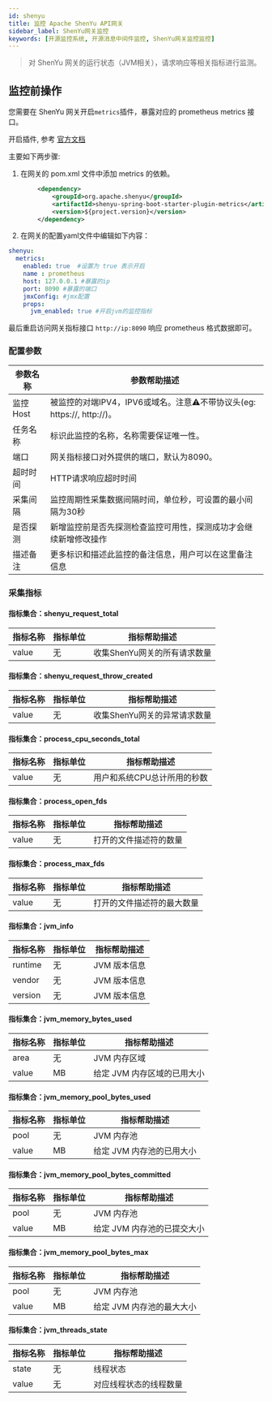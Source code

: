 ```yaml
---
id: shenyu  
title: 监控 Apache ShenYu API网关      
sidebar_label: ShenYu网关监控    
keywords: [开源监控系统, 开源消息中间件监控, ShenYu网关监控监控]
---
```


> 对 ShenYu 网关的运行状态（JVM相关），请求响应等相关指标进行监测。         

## 监控前操作  

您需要在 ShenYu 网关开启`metrics`插件，暴露对应的 prometheus metrics 接口。  

开启插件, 参考 [官方文档](https://shenyu.apache.org/zh/docs/plugin-center/observability/metrics-plugin)  

主要如下两步骤: 

1. 在网关的 pom.xml 文件中添加 metrics 的依赖。

```xml
        <dependency>
            <groupId>org.apache.shenyu</groupId>
            <artifactId>shenyu-spring-boot-starter-plugin-metrics</artifactId>
            <version>${project.version}</version>
        </dependency>
```

2. 在网关的配置yaml文件中编辑如下内容：

```yaml
shenyu:
  metrics:
    enabled: true  #设置为 true 表示开启
    name : prometheus 
    host: 127.0.0.1 #暴露的ip
    port: 8090 #暴露的端口
    jmxConfig: #jmx配置
    props:
      jvm_enabled: true #开启jvm的监控指标
```

最后重启访问网关指标接口 `http://ip:8090` 响应 prometheus 格式数据即可。   

### 配置参数   

| 参数名称   | 参数帮助描述                                               |
|--------|------------------------------------------------------|
| 监控Host | 被监控的对端IPV4，IPV6或域名。注意⚠️不带协议头(eg: https://, http://)。 |
| 任务名称   | 标识此监控的名称，名称需要保证唯一性。                                  |
| 端口     | 网关指标接口对外提供的端口，默认为8090。                               |
| 超时时间   | HTTP请求响应超时时间                                         |
| 采集间隔   | 监控周期性采集数据间隔时间，单位秒，可设置的最小间隔为30秒                       |
| 是否探测   | 新增监控前是否先探测检查监控可用性，探测成功才会继续新增修改操作                     |
| 描述备注   | 更多标识和描述此监控的备注信息，用户可以在这里备注信息                          |

### 采集指标   

#### 指标集合：shenyu_request_total  

| 指标名称      | 指标单位 | 指标帮助描述            |
| ----------- |------|-------------------|
| value   | 无    | 收集ShenYu网关的所有请求数量 |

#### 指标集合：shenyu_request_throw_created

| 指标名称      | 指标单位 | 指标帮助描述             |
| ----------- |------|--------------------|
| value   | 无    | 收集ShenYu网关的异常请求数量  |

#### 指标集合：process_cpu_seconds_total

| 指标名称      | 指标单位 | 指标帮助描述           |
| ----------- |------|------------------|
| value   | 无    | 用户和系统CPU总计所用的秒数  |

#### 指标集合：process_open_fds

| 指标名称      | 指标单位 | 指标帮助描述       |
| ----------- |------|--------------|
| value   | 无    | 打开的文件描述符的数量  |

#### 指标集合：process_max_fds

| 指标名称      | 指标单位 | 指标帮助描述         |
| ----------- |------|----------------|
| value   | 无    | 打开的文件描述符的最大数量  |

#### 指标集合：jvm_info

| 指标名称      | 指标单位 | 指标帮助描述    |
| ----------- |------|-----------|
| runtime   | 无    | JVM 版本信息  |
| vendor   | 无    | JVM 版本信息  |
| version   | 无    | JVM 版本信息  |

#### 指标集合：jvm_memory_bytes_used

| 指标名称      | 指标单位 | 指标帮助描述           |
| ----------- |------|------------------|
| area   | 无    | JVM 内存区域         |
| value   | MB    | 给定 JVM 内存区域的已用大小 |

#### 指标集合：jvm_memory_pool_bytes_used

| 指标名称   | 指标单位 | 指标帮助描述          |
|--------|------|-----------------|
| pool   | 无    | JVM 内存池         | 
| value  | MB   | 给定 JVM 内存池的已用大小 |

#### 指标集合：jvm_memory_pool_bytes_committed

| 指标名称      | 指标单位 | 指标帮助描述           |
| ----------- |------|------------------|
| pool   | 无    | JVM 内存池          | 
| value  | MB   | 给定 JVM 内存池的已提交大小 |

#### 指标集合：jvm_memory_pool_bytes_max

| 指标名称      | 指标单位 | 指标帮助描述 |
| ----------- |------| ----------- |
| pool   | 无    | JVM 内存池          | 
| value  | MB   | 给定 JVM 内存池的最大大小 |

#### 指标集合：jvm_threads_state

| 指标名称      | 指标单位 | 指标帮助描述      |
| ----------- |------|-------------|
| state   | 无    | 线程状态        |
| value   | 无    | 对应线程状态的线程数量 |


